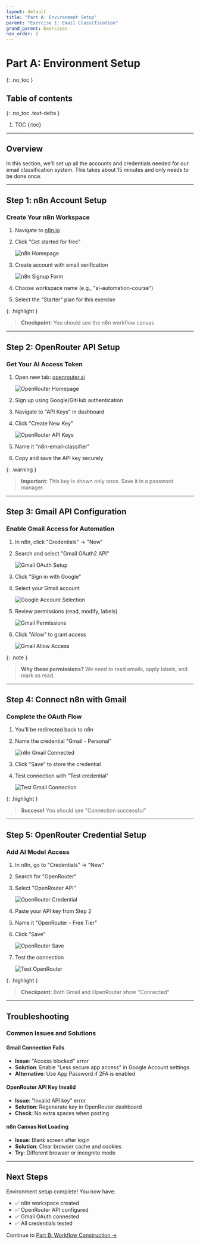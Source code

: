 ```yaml
---
layout: default
title: "Part A: Environment Setup"
parent: "Exercise 1: Email Classification"
grand_parent: Exercises
nav_order: 2
---
```


# Part A: Environment Setup

{: .no_toc }

## Table of contents

{: .no_toc .text-delta }

1. TOC
{:toc}

---

## Overview

In this section, we'll set up all the accounts and credentials needed for our email classification system. This takes about 15 minutes and only needs to be done once.

---

## Step 1: n8n Account Setup

### Create Your n8n Workspace

1. Navigate to [n8n.io](https://n8n.partnerlinks.io/gsl7xpbjua51)
2. Click "Get started for free"

   ![n8n Homepage](./images/setup/01-n8n-homepage.png)

3. Create account with email verification

   ![n8n Signup Form](./images/setup/02-n8n-signup-form.png)

4. Choose workspace name (e.g., "ai-automation-course")
5. Select the "Starter" plan for this exercise

{: .highlight }
> **Checkpoint**: You should see the n8n workflow canvas

---

## Step 2: OpenRouter API Setup

### Get Your AI Access Token

1. Open new tab: [openrouter.ai](https://openrouter.ai)

   ![OpenRouter Homepage](./images/setup/03-openrouter-homepage.png)

2. Sign up using Google/GitHub authentication
3. Navigate to "API Keys" in dashboard
4. Click "Create New Key"

   ![OpenRouter API Keys](./images/setup/04-openrouter-api-keys.png)

5. Name it "n8n-email-classifier"
6. Copy and save the API key securely

{: .warning }
> **Important**: This key is shown only once. Save it in a password manager.

---

## Step 3: Gmail API Configuration

### Enable Gmail Access for Automation

1. In n8n, click "Credentials" → "New"
2. Search and select "Gmail OAuth2 API"

   ![Gmail OAuth Setup](./images/setup/05-gmail-oauth-setup.png)

3. Click "Sign in with Google"
4. Select your Gmail account

   ![Google Account Selection](./images/setup/06-google-account-select.png)

5. Review permissions (read, modify, labels)

   ![Gmail Permissions](./images/setup/07-gmail-permissions.png)

6. Click "Allow" to grant access

   ![Gmail Allow Access](./images/setup/08-gmail-allow.png)

{: .note }
> **Why these permissions?** We need to read emails, apply labels, and mark as read.

---

## Step 4: Connect n8n with Gmail

### Complete the OAuth Flow

1. You'll be redirected back to n8n
2. Name the credential "Gmail - Personal"

   ![n8n Gmail Connected](./images/setup/09-n8n-gmail-connected.png)

3. Click "Save" to store the credential
4. Test connection with "Test credential"

   ![Test Gmail Connection](./images/setup/10-test-gmail-connection.png)

{: .highlight }
> **Success!** You should see "Connection successful"

---

## Step 5: OpenRouter Credential Setup

### Add AI Model Access

1. In n8n, go to "Credentials" → "New"
2. Search for "OpenRouter"
3. Select "OpenRouter API"

   ![OpenRouter Credential](./images/setup/11-openrouter-credential.png)

4. Paste your API key from Step 2
5. Name it "OpenRouter - Free Tier"
6. Click "Save"

   ![OpenRouter Save](./images/setup/12-openrouter-save.png)

7. Test the connection

   ![Test OpenRouter](./images/setup/13-test-openrouter.png)

{: .highlight }
> **Checkpoint**: Both Gmail and OpenRouter show "Connected"

---

## Troubleshooting

### Common Issues and Solutions

#### Gmail Connection Fails

- **Issue**: "Access blocked" error
- **Solution**: Enable "Less secure app access" in Google Account settings
- **Alternative**: Use App Password if 2FA is enabled

#### OpenRouter API Key Invalid

- **Issue**: "Invalid API key" error
- **Solution**: Regenerate key in OpenRouter dashboard
- **Check**: No extra spaces when pasting

#### n8n Canvas Not Loading

- **Issue**: Blank screen after login
- **Solution**: Clear browser cache and cookies
- **Try**: Different browser or incognito mode

---

## Next Steps

Environment setup complete! You now have:

- ✅ n8n workspace created
- ✅ OpenRouter API configured
- ✅ Gmail OAuth connected
- ✅ All credentials tested

Continue to [Part B: Workflow Construction →](./part-b-workflow)

